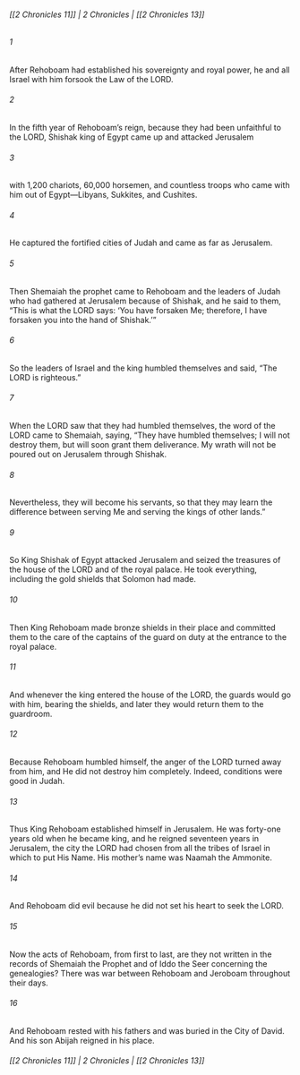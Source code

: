###### [[2 Chronicles 11]] | 2 Chronicles | [[2 Chronicles 13]]

###### 1
After Rehoboam had established his sovereignty and royal power, he and all Israel with him forsook the Law of the LORD.
###### 2
In the fifth year of Rehoboam’s reign, because they had been unfaithful to the LORD, Shishak king of Egypt came up and attacked Jerusalem
###### 3
with 1,200 chariots, 60,000 horsemen, and countless troops who came with him out of Egypt—Libyans, Sukkites, and Cushites.
###### 4
He captured the fortified cities of Judah and came as far as Jerusalem.
###### 5
Then Shemaiah the prophet came to Rehoboam and the leaders of Judah who had gathered at Jerusalem because of Shishak, and he said to them, “This is what the LORD says: ‘You have forsaken Me; therefore, I have forsaken you into the hand of Shishak.’”
###### 6
So the leaders of Israel and the king humbled themselves and said, “The LORD is righteous.”
###### 7
When the LORD saw that they had humbled themselves, the word of the LORD came to Shemaiah, saying, “They have humbled themselves; I will not destroy them, but will soon grant them deliverance. My wrath will not be poured out on Jerusalem through Shishak.
###### 8
Nevertheless, they will become his servants, so that they may learn the difference between serving Me and serving the kings of other lands.”
###### 9
So King Shishak of Egypt attacked Jerusalem and seized the treasures of the house of the LORD and of the royal palace. He took everything, including the gold shields that Solomon had made.
###### 10
Then King Rehoboam made bronze shields in their place and committed them to the care of the captains of the guard on duty at the entrance to the royal palace.
###### 11
And whenever the king entered the house of the LORD, the guards would go with him, bearing the shields, and later they would return them to the guardroom.
###### 12
Because Rehoboam humbled himself, the anger of the LORD turned away from him, and He did not destroy him completely. Indeed, conditions were good in Judah.
###### 13
Thus King Rehoboam established himself in Jerusalem. He was forty-one years old when he became king, and he reigned seventeen years in Jerusalem, the city the LORD had chosen from all the tribes of Israel in which to put His Name. His mother’s name was Naamah the Ammonite.
###### 14
And Rehoboam did evil because he did not set his heart to seek the LORD.
###### 15
Now the acts of Rehoboam, from first to last, are they not written in the records of Shemaiah the Prophet and of Iddo the Seer concerning the genealogies? There was war between Rehoboam and Jeroboam throughout their days.
###### 16
And Rehoboam rested with his fathers and was buried in the City of David. And his son Abijah reigned in his place.

###### [[2 Chronicles 11]] | 2 Chronicles | [[2 Chronicles 13]]
